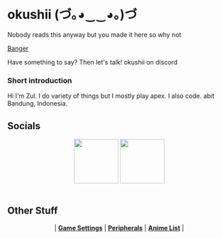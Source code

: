 # okushii (づ｡◕‿‿◕｡)づ

Nobody reads this anyway but you made it here so why not

<a href="https://www.youtube.com/watch?v=9qRBOqfTTCQ">Banger</a>

Have something to say? Then let's talk! okushii on discord

### Short introduction
Hi I'm Zul. I do variety of things but I mostly play apex. I also code. abit
Bandung, Indonesia.

## Socials
<p align="center">
  <a href="https://twitter.com/ok6shii">
  <img src="https://i.imgur.com/PUQ5uWf.png" 
       width="100" 
       height="100"></a>
  <a href="https://osu.ppy.sh/u/oxydeologist">
  <img src="https://i.imgur.com/79GpYI7.png"  
       width="100" 
       height="100"></a>
  <br></br>
  </p>
  
   ## Other Stuff
  <p align="center">
  |
  <b><a href="settings.md">Game Settings</a></b> |
  <b><a href="gear.md">Peripherals</a></b> |
  <b><a href="animelist.md">Anime List</a></b> |
</p>
